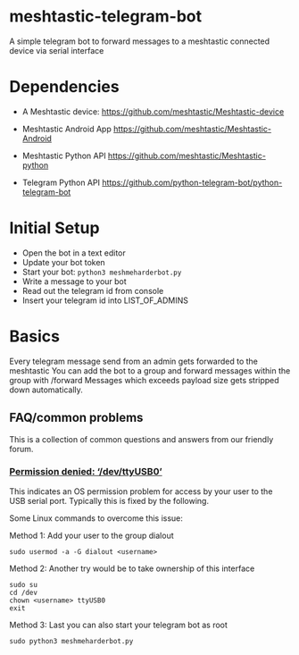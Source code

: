 # meshtastic-telegram-bot
A simple telegram bot to forward messages to a meshtastic connected device via serial interface

# Dependencies
* A Meshtastic device:
https://github.com/meshtastic/Meshtastic-device

* Meshtastic Android App
https://github.com/meshtastic/Meshtastic-Android

* Meshtastic Python API
https://github.com/meshtastic/Meshtastic-python

* Telegram Python API
https://github.com/python-telegram-bot/python-telegram-bot

# Initial Setup
* Open the bot in a text editor
* Update your bot token 
* Start your bot: `python3 meshmeharderbot.py`
* Write a message to your bot
* Read out the telegram id from console
* Insert your telegram id into LIST_OF_ADMINS

# Basics
Every telegram message send from an admin gets forwarded to the meshtastic
You can add the bot to a group and forward messages within the group with /forward <text>
Messages which exceeds payload size gets stripped down automatically. 

## FAQ/common problems

This is a collection of common questions and answers from our friendly forum.

### [Permission denied: ‘/dev/ttyUSB0’](https://meshtastic.discourse.group/t/question-on-permission-denied-dev-ttyusb0/590/3?u=geeksville)

This indicates an OS permission problem for access by your user to the USB serial port.  Typically this is fixed by the following.

Some Linux commands to overcome this issue:
  
Method 1: Add your user to the group dialout
```
sudo usermod -a -G dialout <username>
```

Method 2: Another try would be to take ownership of this interface
```
sudo su
cd /dev
chown <username> ttyUSB0
exit
```
  
Method 3: Last you can also start your telegram bot as root
```
sudo python3 meshmeharderbot.py
```
